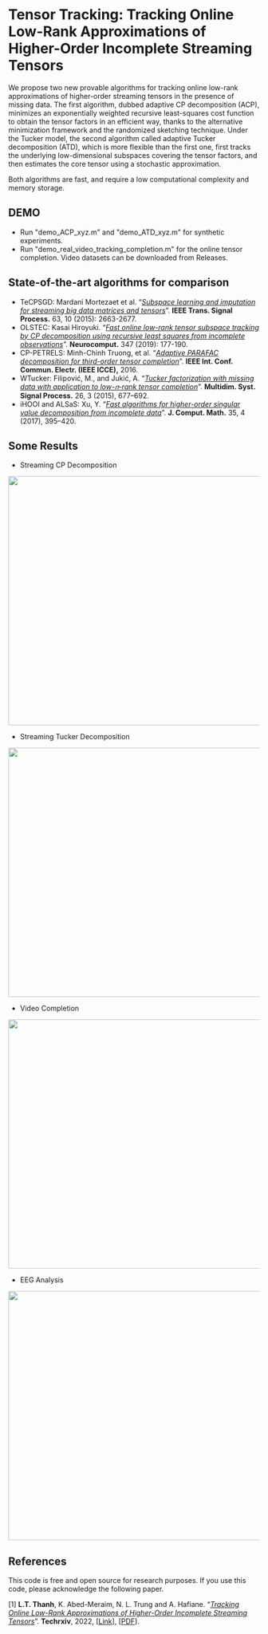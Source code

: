 # Tensor Tracking: Tracking Online Low-Rank Approximations of Higher-Order Incomplete Streaming Tensors

We propose two new provable algorithms for tracking online low-rank approximations of higher-order streaming tensors in the presence of missing data. The first algorithm, dubbed adaptive CP decomposition (ACP), minimizes an exponentially weighted recursive least-squares cost function to obtain the tensor factors in an efficient way, thanks to the alternative minimization framework and the randomized
sketching technique. Under the Tucker model, the second algorithm called adaptive Tucker decomposition (ATD), which is more flexible than the first one, first tracks the underlying low-dimensional subspaces covering
the tensor factors, and then estimates the core tensor using a stochastic approximation. 

Both algorithms are fast, and require a low computational complexity and memory storage.


## DEMO

+ Run "demo_ACP_xyz.m" and "demo_ATD_xyz.m" for synthetic experiments.
+ Run "demo_real_video_tracking_completion.m" for the online tensor completion. Video datasets can be downloaded from Releases. 


## State-of-the-art algorithms for comparison
+ TeCPSGD: Mardani Mortezaet et al. “[*Subspace learning and imputation for streaming big data matrices and tensors*](https://ieeexplore.ieee.org/document/7072498)”. **IEEE Trans. Signal Process.** 63, 10 (2015): 2663-2677.
+ OLSTEC: Kasai Hiroyuki. “[*Fast online low-rank tensor subspace tracking by CP decomposition using recursive least squares from incomplete observations*](https://www.sciencedirect.com/science/article/abs/pii/S0925231218313584?via%3Dihub)”. **Neurocomput.** 347 (2019): 177-190.
+ CP-PETRELS:  Minh-Chinh Truong, et al. “[*Adaptive PARAFAC decomposition for third-order tensor completion*](https://ieeexplore.ieee.org/abstract/document/7562652)”. **IEEE Int. Conf. Commun. Electr. (IEEE ICCE),** 2016.
+ WTucker: Filipović, M., and Jukić, A. “[*Tucker factorization with missing data with application to low-𝑛-rank tensor completion*](https://link.springer.com/article/10.1007/s11045-013-0269-9)”. **Multidim. Syst. Signal Process.** 26, 3 (2015), 677–692.
+ iHOOI and ALSaS: Xu, Y. “[*Fast algorithms for higher-order singular value decomposition from incomplete data*](https://global-sci.org/intro/article_detail/jcm/10023.html)”. **J. Comput. Math.** 35, 4 (2017), 395–420.

## Some Results

+ Streaming CP Decomposition

<img src="https://user-images.githubusercontent.com/26319211/167562867-207d050a-7819-462a-8837-73e417ce0bad.png" width="700" height='500'>

+ Streaming Tucker Decomposition

<img src="https://user-images.githubusercontent.com/26319211/167563914-37454381-d12a-4cfb-9fc3-f8773342634b.png" width="700" height='500'>


+ Video Completion

<img src="https://user-images.githubusercontent.com/26319211/167564258-80b54ed2-23ac-43c0-8b9b-a62db1cc7369.png" width="700" height='500'>

+ EEG Analysis
<img src="https://user-images.githubusercontent.com/26319211/167564389-dcd25c01-1210-44f7-8684-48931144589d.JPG" width="700" height='500'>


## References

This code is free and open source for research purposes. If you use this code, please acknowledge the following paper.

[1] **L.T. Thanh**, K. Abed-Meraim, N. L. Trung and A. Hafiane. “[*Tracking Online Low-Rank Approximations of Higher-Order Incomplete Streaming Tensors*](https://drive.google.com/fi)”. **Techrxiv**, 2022, [[Link](https://www.techrxiv.org/articles/preprint/Tracking_Online_Low-Rank_Approximations_of_Higher-Order_Incomplete_Streaming_Tensors/19704034)], [[PDF](https://drive.google.com/file/d/12OQrkKvKZVU3-4-3fjtLKLQuplNcOhmZ/view?usp=sharing)]. 




